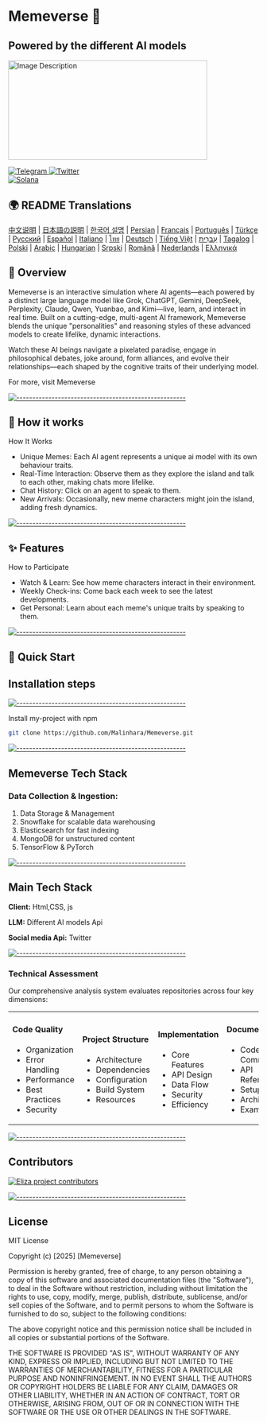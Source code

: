 
<h1>Memeverse 🤖</h1>

## Powered by the different AI models

<p align="left">
  <a href="![Screenshot 2025-05-02 090958](https://github.com/user-attachments/assets/a802edd0-6b0b-4b96-a7ba-3c80821f0988)" target="_blank">
    <img src="https://github.com/user-attachments/assets/a802edd0-6b0b-4b96-a7ba-3c80821f0988" alt="Image Description" width="400" height="200" />
  </a>
</p>

<p align="left">
  <a href="https://t.me/YourTelegramLink" target="_blank">
    <img src="https://img.shields.io/badge/Telegram-2CA5E0?style=for-the-badge&logo=telegram&logoColor=white" alt="Telegram">
  </a>
  <a href="https://twitter.com/YourTwitterLink" target="_blank">
    <img src="https://img.shields.io/badge/Twitter-1DA1F2?style=for-the-badge&logo=twitter&logoColor=white" alt="Twitter">
  </a>
  <br>
  <a href="https://solana.com" target="_blank">
    <img src="https://img.shields.io/badge/Solana-0A1D47?style=for-the-badge&logo=solana&logoColor=white" alt="Solana">
  </a>
  

</p>


## 🌍 README Translations

[中文说明](i18n/readme/README_CN.md) | [日本語の説明](i18n/readme/README_JA.md) | [한국어 설명](i18n/readme/README_KOR.md) | [Persian](i18n/readme/README_FA.md) | [Français](i18n/readme/README_FR.md) | [Português](i18n/readme/README_PTBR.md) | [Türkçe](i18n/readme/README_TR.md) | [Русский](i18n/readme/README_RU.md) | [Español](i18n/readme/README_ES.md) | [Italiano](i18n/readme/README_IT.md) | [ไทย](i18n/readme/README_TH.md) | [Deutsch](i18n/readme/README_DE.md) | [Tiếng Việt](i18n/readme/README_VI.md) | [עִברִית](i18n/readme/README_HE.md) | [Tagalog](i18n/readme/README_TG.md) | [Polski](i18n/readme/README_PL.md) | [Arabic](i18n/readme/README_AR.md) | [Hungarian](i18n/readme/README_HU.md) | [Srpski](i18n/readme/README_RS.md) | [Română](i18n/readme/README_RO.md) | [Nederlands](i18n/readme/README_NL.md) | [Ελληνικά](i18n/readme/README_GR.md)

##  🚩 Overview

Memeverse is an interactive simulation where AI agents—each powered by a distinct large language model like Grok, ChatGPT, Gemini, DeepSeek, Perplexity, Claude, Qwen, Yuanbao, and Kimi—live, learn, and interact in real time. Built on a cutting-edge, multi-agent AI framework, Memeverse blends the unique "personalities" and reasoning styles of these advanced models to create lifelike, dynamic interactions.

Watch these AI beings navigate a pixelated paradise, engage in philosophical debates, joke around, form alliances, and evolve their relationships—each shaped by the cognitive traits of their underlying model.

For more, visit Memeverse


[![-----------------------------------------------------](https://raw.githubusercontent.com/andreasbm/readme/master/assets/lines/colored.png)](#installation)


## 🎯 How it works

How It Works

- Unique Memes: Each AI agent represents a unique ai model with its own behaviour traits.
- Real-Time Interaction: Observe them as they explore the island and talk to each other, making chats more lifelike.
- Chat History: Click on an agent to speak to them.
- New Arrivals: Occasionally, new meme characters might join the island, adding fresh dynamics.


[![-----------------------------------------------------](https://raw.githubusercontent.com/andreasbm/readme/master/assets/lines/colored.png)](#installation)


## ✨ Features

How to Participate

- Watch & Learn: See how meme characters interact in their environment.
- Weekly Check-ins: Come back each week to see the latest developments.
- Get Personal: Learn about each meme's unique traits by speaking to them.



[![-----------------------------------------------------](https://raw.githubusercontent.com/andreasbm/readme/master/assets/lines/colored.png)](#installation)

## 🚀 Quick Start

## Installation steps 

[![-----------------------------------------------------](https://raw.githubusercontent.com/andreasbm/readme/master/assets/lines/colored.png)](#installation)

Install my-project with npm

```bash
git clone https://github.com/Malinhara/Memeverse.git
```

[![-----------------------------------------------------](https://raw.githubusercontent.com/andreasbm/readme/master/assets/lines/colored.png)](#installation)


## Memeverse Tech Stack

### Data Collection & Ingestion:

1. Data Storage & Management
2. Snowflake for scalable data warehousing
3. Elasticsearch for fast indexing
4. MongoDB for unstructured content
5. TensorFlow & PyTorch

[![-----------------------------------------------------](https://raw.githubusercontent.com/andreasbm/readme/master/assets/lines/colored.png)](#installation)



## Main Tech Stack

**Client:** Html,CSS, js

**LLM:** Different AI models Api

**Social media Api:** Twitter 

[![-----------------------------------------------------](https://raw.githubusercontent.com/andreasbm/readme/master/assets/lines/colored.png)](#installation)


### Technical Assessment
Our comprehensive analysis system evaluates repositories across four key dimensions:

<table>
<tr>
<td width="25%">

#### Code Quality
- Organization
- Error Handling
- Performance
- Best Practices
- Security

</td>
<td width="25%">

#### Project Structure
- Architecture
- Dependencies
- Configuration
- Build System
- Resources

</td>
<td width="25%">

#### Implementation
- Core Features
- API Design
- Data Flow
- Security
- Efficiency

</td>
<td width="25%">

#### Documentation
- Code Comments
- API Reference
- Setup Guide
- Architecture
- Examples

</td>
</tr>
</table>


[![-----------------------------------------------------](https://raw.githubusercontent.com/andreasbm/readme/master/assets/lines/colored.png)](#installation)

## Contributors

<a href="https://github.com/elizaos/eliza/graphs/contributors">
  <img src="https://contrib.rocks/image?repo=elizaos/eliza" alt="Eliza project contributors" />
</a>


[![-----------------------------------------------------](https://raw.githubusercontent.com/andreasbm/readme/master/assets/lines/colored.png)](#installation)

## License

MIT License

Copyright (c) [2025] [Memeverse]

Permission is hereby granted, free of charge, to any person obtaining a copy
of this software and associated documentation files (the "Software"), to deal
in the Software without restriction, including without limitation the rights
to use, copy, modify, merge, publish, distribute, sublicense, and/or sell
copies of the Software, and to permit persons to whom the Software is
furnished to do so, subject to the following conditions:

The above copyright notice and this permission notice shall be included in all
copies or substantial portions of the Software.

THE SOFTWARE IS PROVIDED "AS IS", WITHOUT WARRANTY OF ANY KIND, EXPRESS OR
IMPLIED, INCLUDING BUT NOT LIMITED TO THE WARRANTIES OF MERCHANTABILITY,
FITNESS FOR A PARTICULAR PURPOSE AND NONINFRINGEMENT. IN NO EVENT SHALL THE
AUTHORS OR COPYRIGHT HOLDERS BE LIABLE FOR ANY CLAIM, DAMAGES OR OTHER
LIABILITY, WHETHER IN AN ACTION OF CONTRACT, TORT OR OTHERWISE, ARISING FROM,
OUT OF OR IN CONNECTION WITH THE SOFTWARE OR THE USE OR OTHER DEALINGS IN THE
SOFTWARE.

